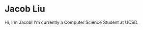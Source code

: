 <div class="row" markdown="1">
<div class="col-md-8" markdown="1">
<!-- <div style ="text-align: center" markdown = "1"> -->

# Jacob Liu 

Hi, I'm Jacob! I'm currently a Computer Science Student at UCSD. 
